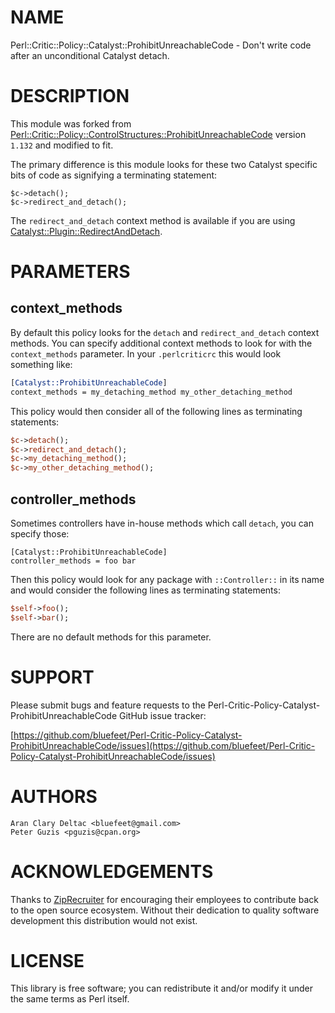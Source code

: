 # NAME

Perl::Critic::Policy::Catalyst::ProhibitUnreachableCode - Don't write code after an unconditional Catalyst detach.

# DESCRIPTION

This module was forked from
[Perl::Critic::Policy::ControlStructures::ProhibitUnreachableCode](https://metacpan.org/pod/Perl::Critic::Policy::ControlStructures::ProhibitUnreachableCode)
version `1.132` and modified to fit.

The primary difference is this module looks for these two
Catalyst specific bits of code as signifying a terminating statement:

```
$c->detach();
$c->redirect_and_detach();
```

The `redirect_and_detach` context method is available if you are using
[Catalyst::Plugin::RedirectAndDetach](https://metacpan.org/pod/Catalyst::Plugin::RedirectAndDetach).

# PARAMETERS

## context\_methods

By default this policy looks for the `detach` and `redirect_and_detach`
context methods.  You can specify additional context methods to look for
with the `context_methods` parameter.  In your `.perlcriticrc` this
would look something like:

```perl
[Catalyst::ProhibitUnreachableCode]
context_methods = my_detaching_method my_other_detaching_method
```

This policy would then consider all of the following lines as
terminating statements:

```perl
$c->detach();
$c->redirect_and_detach();
$c->my_detaching_method();
$c->my_other_detaching_method();
```

## controller\_methods

Sometimes controllers have in-house methods which call `detach`, you
can specify those:

```
[Catalyst::ProhibitUnreachableCode]
controller_methods = foo bar
```

Then this policy would look for any package with `::Controller::` in
its name and would consider the following lines as terminating
statements:

```perl
$self->foo();
$self->bar();
```

There are no default methods for this parameter.

# SUPPORT

Please submit bugs and feature requests to the
Perl-Critic-Policy-Catalyst-ProhibitUnreachableCode GitHub issue tracker:

[https://github.com/bluefeet/Perl-Critic-Policy-Catalyst-ProhibitUnreachableCode/issues](https://github.com/bluefeet/Perl-Critic-Policy-Catalyst-ProhibitUnreachableCode/issues)

# AUTHORS

```
Aran Clary Deltac <bluefeet@gmail.com>
Peter Guzis <pguzis@cpan.org>
```

# ACKNOWLEDGEMENTS

Thanks to [ZipRecruiter](https://www.ziprecruiter.com/)
for encouraging their employees to contribute back to the open
source ecosystem.  Without their dedication to quality software
development this distribution would not exist.

# LICENSE

This library is free software; you can redistribute it and/or modify
it under the same terms as Perl itself.
